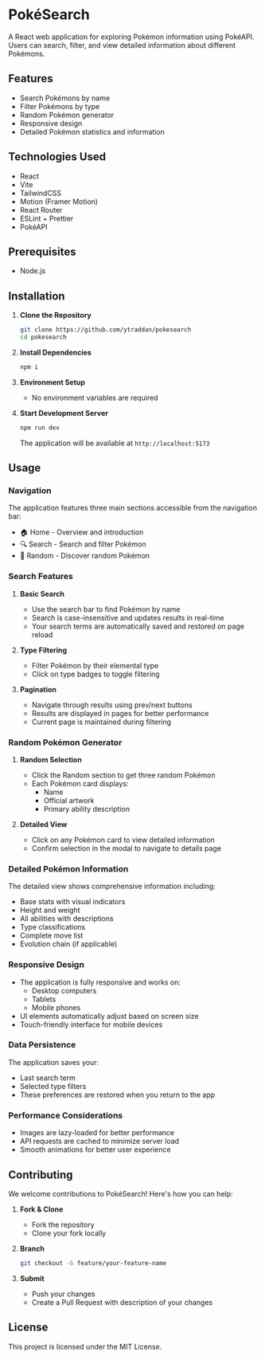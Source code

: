 # PokéSearch

A React web application for exploring Pokémon information using PokéAPI. Users can search, filter, and view detailed information about different Pokémons.

## Features

-  Search Pokémons by name
-  Filter Pokémons by type 
-  Random Pokémon generator
-  Responsive design
-  Detailed Pokémon statistics and information

## Technologies Used

- React 
- Vite 
- TailwindCSS 
- Motion (Framer Motion)
- React Router
- ESLint + Prettier
- PokéAPI

## Prerequisites

- Node.js

## Installation

1. **Clone the Repository**

   ```bash
   git clone https://github.com/ytraddan/pokesearch
   cd pokesearch
   ```

2. **Install Dependencies**

   ```bash
   npm i
   ```

3. **Environment Setup**

   - No environment variables are required

4. **Start Development Server**

   ```bash
   npm run dev
   ```

   The application will be available at `http://localhost:5173`

## Usage

### Navigation

The application features three main sections accessible from the navigation bar:

- 🏠 Home - Overview and introduction
- 🔍 Search - Search and filter Pokémon
- 🎲 Random - Discover random Pokémon

### Search Features

1. **Basic Search**

   - Use the search bar to find Pokémon by name
   - Search is case-insensitive and updates results in real-time
   - Your search terms are automatically saved and restored on page reload

2. **Type Filtering**

   - Filter Pokémon by their elemental type
   - Click on type badges to toggle filtering
    
3. **Pagination**
   - Navigate through results using prev/next buttons
   - Results are displayed in pages for better performance
   - Current page is maintained during filtering

### Random Pokémon Generator

1. **Random Selection**

   - Click the Random section to get three random Pokémon
   - Each Pokémon card displays:
     - Name
     - Official artwork
     - Primary ability description

2. **Detailed View**
   - Click on any Pokémon card to view detailed information
   - Confirm selection in the modal to navigate to details page

### Detailed Pokémon Information

The detailed view shows comprehensive information including:

- Base stats with visual indicators
- Height and weight
- All abilities with descriptions
- Type classifications
- Complete move list
- Evolution chain (if applicable)

### Responsive Design

- The application is fully responsive and works on:
  - Desktop computers
  - Tablets
  - Mobile phones
- UI elements automatically adjust based on screen size
- Touch-friendly interface for mobile devices

### Data Persistence

The application saves your:

- Last search term
- Selected type filters
- These preferences are restored when you return to the app

### Performance Considerations

- Images are lazy-loaded for better performance
- API requests are cached to minimize server load
- Smooth animations for better user experience

## Contributing

We welcome contributions to PokéSearch! Here's how you can help:

1. **Fork & Clone**

   - Fork the repository
   - Clone your fork locally

2. **Branch**

   ```bash
   git checkout -b feature/your-feature-name
   ```

3. **Submit**
   - Push your changes
   - Create a Pull Request with description of your changes

## License

This project is licensed under the MIT License.

